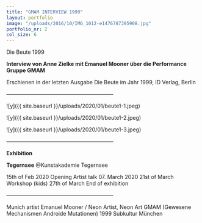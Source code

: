 ```yaml
---
title: "GMAM INTERVIEW 1999"
layout: portfolio
image: "/uploads/2016/10/IMG_1012-e1476787395908.jpg"
portfolio_nr: 2
col_size: 6
---
```

Die Beute 1999

**Interview von Anne Zielke mit Emanuel Mooner über die Performance Gruppe GMAM**

Erschienen in der letzten Ausgabe Die Beute im Jahr 1999, ID Verlag, Berlin

————————————————————

![y]({{ site.baseurl }}/uploads/2020/01/beute1-1.jpeg)

![y]({{ site.baseurl }}/uploads/2020/01/beute1-2.jpeg)

![y]({{ site.baseurl }}/uploads/2020/01/beute1-3.jpeg)

————————————————————

**Exhibition**

**Tegernsee** @Kunstakademie Tegernsee

15th of Feb 2020 Opening
Artist talk 07. March 2020
21st of March Workshop (kids)
27th of March End of exhibition

 
————————————————————

Munich artist Emanuel Mooner / Neon Artist, Neon Art
GMAM (Gewesene Mechanismen Androide Mutationen) 1999 Subkultur München
